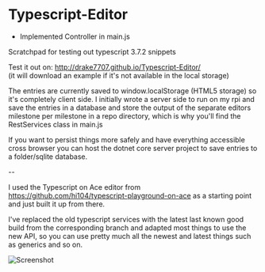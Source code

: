 ﻿# Typescript-Editor

- Implemented Controller in main.js

Scratchpad for testing out typescript 3.7.2 snippets

Test it out on: http://drake7707.github.io/Typescript-Editor/   
(it will download an example if it's not available in the local storage)   

The entries are currently saved to window.localStorage (HTML5 storage) so it's completely client side. 
I initially wrote a server side to run on my rpi and save the entries in a database and store
the output of the separate editors milestone per milestone in a repo directory, which is why you'll find the RestServices class in main.js

If you want to persist things more safely and have everything accessible cross browser you can host
the dotnet core server project to save entries to a folder/sqlite database.

--

I used the Typescript on Ace editor from https://github.com/hi104/typescript-playground-on-ace
as a starting point and just built it up from there.    

I've replaced the old typescript services with the latest last known good build
from the corresponding branch and adapted most things to use the new API, 
so you can use pretty much all the newest and latest things such as generics and so on.

![Screenshot](http://i.imgur.com/h6LI14o.png)

